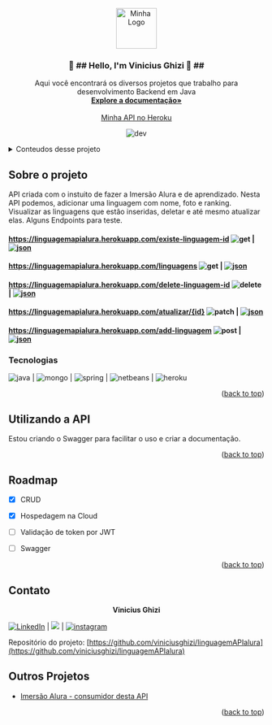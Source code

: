 <div id="top"></div>

<!-- PROJECT LOGO -->
<br />
<div align="center">
  <a href="https://github.com/viniciusghizi">
    <img src="https://viniciusghizi.files.wordpress.com/2022/07/industrias_timmerman_logo__5_-removebg-preview.png?w=500" alt="Minha Logo" width="80" height="80">
  </a>

<h3 align="center">👋 ##  Hello, I'm  Vinicius Ghizi  🍫 ##</h3>

  <p align="center">
    Aqui você encontrará os diversos projetos que trabalho para desenvolvimento Backend em Java    <br />
    <a href=""><strong>Explore a documentação»</strong></a>
    <br />
    <br />
    <a href="https://linguagemapialura.herokuapp.com/linguagens">Minha API no Heroku</a>
    
![dev]
 <!--    ·
   <a href="https://github.com/github_username/repo_name/issues">Report Bug</a>
    ·
    <a href="https://github.com/github_username/repo_name/issues">Request Feature</a>
  </p> -->
</div>



<!-- TABLE OF CONTENTS -->
<details>
  <summary>Conteudos desse projeto</summary>
  <ol>
    <li>
      <a href="#sobre-o-projeto">Sobre o projeto</a>
      <ul>
        <li><a href="#tecnologias">Tecnologias</a></li>
      </ul>
    </li>
    <li>
      <a href="#utilizando-a-api">Utilizando a API</a>
       </li>
    <li>
      <a href="#roadmap">RoadMap</a> </li>
    <li>
      <a href="#contato">Contato</a> </li>
    <li>
      <a href="#outros-projetos">Outros Projetos</a>
</details>



<!-- ABOUT THE PROJECT -->
## Sobre o projeto



API criada com o instuito de fazer a Imersão Alura e de aprendizado. Nesta API podemos, adicionar uma linguagem com nome, foto e ranking. Visualizar as linguagens que estão inseridas, deletar e até mesmo atualizar elas. 
Alguns Endpoints para teste.
  
#### https://linguagemapialura.herokuapp.com/existe-linguagem-id ![get] | [![json][json]][get-example] 
#### https://linguagemapialura.herokuapp.com/linguagens ![get] | [![json][json]][list-get-example]
#### https://linguagemapialura.herokuapp.com/delete-linguagem-id ![delete] | [![json][json]][delete-example]
#### https://linguagemapialura.herokuapp.com/atualizar/{id} ![patch] | [![json][json]][patch-example]
#### https://linguagemapialura.herokuapp.com/add-linguagem ![post] | [![json][json]][post-example]
  




### Tecnologias
![java] | ![mongo] | ![spring] | ![netbeans] | ![heroku]

<p align="right">(<a href="#top">back to top</a>)</p>



<!-- GETTING STARTED -->
## Utilizando a API

Estou criando o Swagger para facilitar o uso e criar a documentação.


<p align="right">(<a href="#top">back to top</a>)</p>

<!-- ROADMAP -->
## Roadmap

- [X] CRUD
- [X] Hospedagem na Cloud
- [ ] Validação de token por JWT
- [ ] Swagger


<p align="right">(<a href="#top">back to top</a>)</p>


<!-- CONTACT -->
## Contato

<p align="center"> <strong>Vinicius Ghizi </strong> </p> 

[![LinkedIn][linkedin-shield]][linkedin-url] | <a href="mailto:vinighizi@gmail.com"><img src="https://img.shields.io/badge/gmail-%23DD0031.svg?&style=for-the-badge&logo=gmail&logoColor=white"/></a> | [![instagram][instagram]][ig] 

Repositório do projeto: [https://github.com/viniciusghizi/linguagemAPIalura](https://github.com/viniciusghizi/linguagemAPIalura)

<!-- Others Projects-->
## Outros Projetos

 - [Imersão Alura - consumidor desta API](https://github.com/viniciusghizi/imersaoAlura)

<p align="right">(<a href="#top">back to top</a>)</p>

<!-- MARKDOWN LINKS & IMAGES -->
<!-- DEV TOOLS'N'FRAMEWORKS -->
[java]:https://img.shields.io/badge/Java-ED8B00?style=for-the-badge&logo=java&logoColor=white
[netbeans]:https://img.shields.io/badge/apache%20netbeans-1B6AC6?style=for-the-badge&logo=apache%20netbeans%20IDE&logoColor=white
[mongo]:https://img.shields.io/badge/MongoDB-4EA94B?style=for-the-badge&logo=mongodb&logoColor=white
[spring]:https://img.shields.io/badge/Spring_Boot-F2F4F9?style=for-the-badge&logo=spring-boot
[heroku]:https://img.shields.io/badge/Heroku-430098?style=for-the-badge&logo=heroku&logoColor=white

<!-- Project Status -->
[dev]:https://camo.githubusercontent.com/18185202231435bc1c2003830758e4b9f1567a33602d9d5ed1c73a04f8a44348/687474703a2f2f696d672e736869656c64732e696f2f7374617469632f76313f6c6162656c3d535441545553266d6573736167653d454d253230444553454e564f4c56494d454e544f26636f6c6f723d475245454e267374796c653d666f722d7468652d6261646765

  
<!-- Contacts Markdown -->
[instagram]:https://img.shields.io/badge/Instagram-E4405F?style=for-the-badge&logo=instagram&logoColor=white
[ig]:https://www.instagram.com/viniciusghizi/
[linkedin-shield]: https://img.shields.io/badge/-LinkedIn-black.svg?style=for-the-badge&logo=linkedin&colorB=555
[linkedin-url]: www.linkedin.com/in/vinicius-ghizi-informatica/
  
<!-- API Commands -->
[get]:https://img.shields.io/badge/GET-2ea44f
[delete]:https://img.shields.io/badge/delete-red
[post]:https://img.shields.io/badge/post-yellow
[patch]:https://img.shields.io/badge/patch-yellow
[json]:https://img.shields.io/badge/JSON-body-blue
[get-example]:https://prnt.sc/JijKWIseCs0A
[list-get-example]:https://prnt.sc/WXUkmJF5g-L3
[delete-example]:https://prnt.sc/oRqMcmcW9w5C
[post-example]:https://prnt.sc/3YWIHtaLI3gA
[patch-example]:https://prnt.sc/9s5jlcYIRCe7
